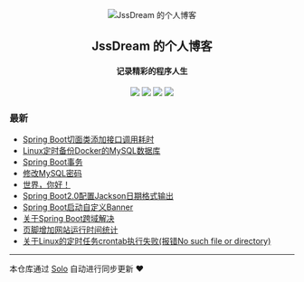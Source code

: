<p align="center"><img alt="JssDream 的个人博客" src="https://img.hacpai.com/avatar/1557586345620_1565678132090.png"></p><h2 align="center">
JssDream 的个人博客
</h2>

<h4 align="center">记录精彩的程序人生</h4>
<p align="center"><a title="JssDream 的个人博客" target="_blank" href="https://github.com/JssDream/solo-blog"><img src="https://img.shields.io/github/last-commit/JssDream/solo-blog.svg?style=flat-square&color=FF9900"></a>
<a title="GitHub repo size in bytes" target="_blank" href="https://github.com/JssDream/solo-blog"><img src="https://img.shields.io/github/repo-size/JssDream/solo-blog.svg?style=flat-square"></a>
<a title="Solo Version" target="_blank" href="https://github.com/b3log/solo/releases"><img src="https://img.shields.io/badge/solo-3.6.4-f1e05a.svg?style=flat-square&color=blueviolet"></a>
<a title="Hits" target="_blank" href="https://github.com/b3log/hits"><img src="https://hits.b3log.org/JssDream/solo-blog.svg"></a></p>

### 最新

* [Spring Boot切面类添加接口调用耗时](http://hjava.cn/articles/2019/08/28/1566992344180.html)
* [Linux定时备份Docker的MySQL数据库](http://hjava.cn/articles/2019/08/28/1566980010076.html)
* [Spring Boot事务](http://hjava.cn/articles/2019/08/27/1566901901979.html)
* [修改MySQL密码](http://hjava.cn/articles/2019/08/27/1566878096384.html)
* [世界，你好！](http://hjava.cn/hello-solo)
* [Spring Boot2.0配置Jackson日期格式输出](http://hjava.cn/articles/2019/08/23/1566533019629.html)
* [Spring Boot启动自定义Banner](http://hjava.cn/articles/2019/08/20/1566281280069.html)
* [关于Spring Boot跨域解决](http://hjava.cn/articles/2019/08/14/1565775617177.html)
* [页脚增加网站运行时间统计](http://hjava.cn/articles/2019/08/13/1565684501665.html)
* [关于Linux的定时任务crontab执行失败(报错No such file or directory)](http://hjava.cn/articles/2019/08/13/1565669241375.html)



---

本仓库通过 [Solo](https://github.com/b3log/solo) 自动进行同步更新 ❤️ 